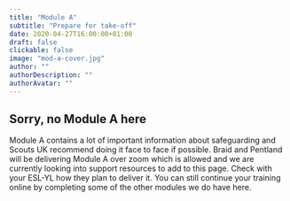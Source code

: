 ```yaml
---
title: "Module A"
subtitle: "Prepare for take-off"
date: 2020-04-27T16:00:00+01:00
draft: false
clickable: false
image: "mod-a-cover.jpg"
author: ""
authorDescription: ""
authorAvatar: ""
---
```


## Sorry, no Module A here

Module A contains a lot of important information about safeguarding and Scouts UK recommend doing it face to face if possible. Braid and Pentland will be delivering Module A over zoom which is allowed and we are currently looking into support resources to add to this page. Check with your ESL-YL how they plan to deliver it. You can still continue your training online by completing some of the other modules we do have here.
